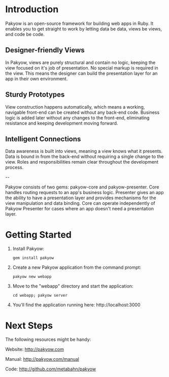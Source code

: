 # Introduction

Pakyow is an open-source framework for building web apps in Ruby. It enables 
you to get straight to work by letting data be data, views be views, and 
code be code.

## Designer-friendly Views
In Pakyow, views are purely structural and contain no logic, keeping the view 
focused on it's job of presentation. No special markup is required in the 
view. This means the designer can build the presentation layer for an app in 
their own environment.

## Sturdy Prototypes
View construction happens automatically, which means a working, navigable 
front-end can be created without any back-end code. Business logic is added 
later without any changes to the front-end, eliminating resistance and 
keeping development moving forward.

## Intelligent Connections
Data awareness is built into views, meaning a view knows what it presents. 
Data is bound in from the back-end without requiring a single change to the 
view. Roles and responsibilities remain clear throughout the development process.

--

Pakyow consists of two gems: pakyow-core and pakyow-presenter. Core handles 
routing requests to an app's business logic. Presenter gives an app the 
ability to have a presentation layer and provides mechanisms for the view
manipulation and data binding. Core can operate independently of Pakyow 
Presenter for cases where an app doesn't need a presentation layer.

# Getting Started

1. Install Pakyow:

    `gem install pakyow`

2. Create a new Pakyow application from the command prompt:

    `pakyow new webapp`

3. Move to the "webapp" directory and start the application:

    `cd webapp; pakyow server`
    
4. You'll find the application running here: http://localhost:3000

# Next Steps

The following resources might be handy:

Website:
http://pakyow.com

Manual:
http://pakyow.com/manual

Code:
http://github.com/metabahn/pakyow
